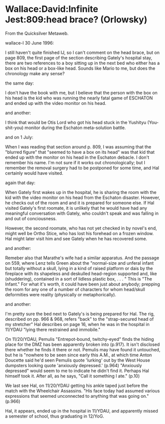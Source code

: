 
# Wallace:David:Infinite Jest:809:head brace? (Orlowsky)

From the Quicksilver Metaweb.

wallace-l 30 June 1996:

I still haven't quite finished IJ, so I can't comment on the head brace, but
on page 809, the first page of the section describing Gately's hospital stay,
there are two references to a boy sitting up in the next bed who either has a
box on his head or a box-like head. Sounds like Mario to me, but does the
chronology make any sense?

the same day:

I don't have the book with me, but I believe that the person with the box
on his head is the kid who was running the nearly fatal game of ESCHATON
and ended up with the video monitor on his head. 

and another:

I think that would be Otis Lord who got his head stuck in the Yushityu
(You-shit-you) monitor during the Eschaton meta-solution battle.

and on 1 July:

When I was reading that section around p. 809, I was assuming that the
"blurred figure" that "seemed to have a box on its head" was that kid that
ended up with the monitor on his head in the Eschaton debacle. I don't
remember his name. I'm not sure if it works out chronologically; but I
remember the removal surgery had to be postponed for some time, and Hal
certainly would have visited.

again that day:

When Gately first wakes up in the hospital, he is sharing the room with the
kid with the video monitor on his head from the Eschaton disaster. 
However, he checks out of the room and and it is prepared for someone else. If Hal visited Gately's first roomate, it is unlikely that he would have
had any meaningful conversation with Gately, who couldn't speak and was
falling in and out of conciousness. 

However, the second roomate, who has not yet checked in by novel's end, might well be Ortho Stice, who has lost his forehead on a frozen window. Hal might later visit him and see Gately when he has recovered some.

and another: 

Remeber also that Marathe's wife had a similar apparatus. And the passage on 559, where Lenz tells Green about the "normal-size and unferal infant but totally without a skull, lying in a kind of raised platform or dais by the fireplace with its shapeless and deskulled head-region
supported and, like (shuddering), contained in a sort of lidless plastic box, . . . " This is "The Infant." For what it's worth, it could have been just about anybody; prepping the room for any one of a number of characters for whom head/skull deformities were reality (physically or metaphorically).

and another:

I'm pretty sure the bed next to Gately's is being prepared for Hal. The
rig, described on pp. 966 & 968, refers "back" to the "strap-secured head
of my stretcher" Hal describes on page 16, when he was in the hospital in
11/YDAU "lying there restrained and immobile."

On 11/20/YDAU, Pemulis "Entrepot-bound, twitchy-eyed" finds the hiding
place for the DMZ has been apparently broken into (p.917). It isn't
disclosed there whether he finds it there or not. Pemulis may have found it
untouched, but he is "nowhere to be seen since early this A.M., at which
time Anton Doucette said he'd seen Pemulis quote 'lurking' out by the West
House dumpsters looking quote 'anxiously depressed.' (p.964) "Anxiously
depressed" would seem to me to indicate he didn't find it. Perhaps Hal
himself took it. After all, as he says, "Call it something I ate." (p.10)

We last see Hal, on 11/20/YDAU getting his ankle taped just before the
match with the Wheelchair Assassins. "His face today had assumed various
expressions that seemed unconnected to anything that was going on." (p.966)

Hal, it appears, ended up in the hospital in 11/YDAU, and apparently missed
a semester of school, thus graduating in 12/YoG.
